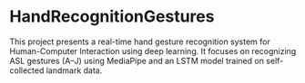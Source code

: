 # HandRecognitionGestures
This project presents a real-time hand gesture recognition system for Human-Computer Interaction using deep learning. It focuses on recognizing ASL gestures (A–J) using MediaPipe and an LSTM model trained on self-collected landmark data. 
